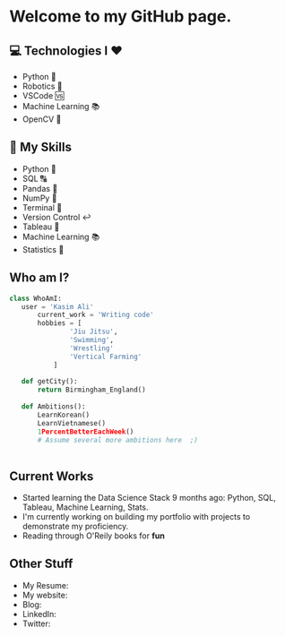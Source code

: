 <h1>Welcome to my GitHub page.</h1>

## :computer: Technologies I :heart:
* Python :snake:
* Robotics :rocket:
* VSCode :vs:
* Machine Learning :books:
* OpenCV :eyes:

## :closed_book: My Skills
* Python :snake:
* SQL :capital_abcd:
* Pandas :panda_face:
* NumPy :1234:
* Terminal :white_square_button:
* Version Control :leftwards_arrow_with_hook:
* Tableau :signal_strength:
* Machine Learning :books:
* Statistics :repeat_one:

 ## Who am I?
 ```python
 class WhoAmI:
 	user = 'Kasim Ali'
		current_work = 'Writing code'
		hobbies = [
				'Jiu Jitsu',
				'Swimming',
				'Wrestling'
				'Vertical Farming'
			]
	
	def getCity():
		return Birmingham_England()
	
	def Ambitions():
		LearnKorean()
		LearnVietnamese()
		1PercentBetterEachWeek()
		# Assume several more ambitions here  ;)
	
 ```
 
 ## Current Works
 * Started learning the Data Science Stack 9 months ago: Python, SQL, Tableau, Machine Learning, Stats.
 * I'm currently working on building my portfolio with projects to demonstrate my proficiency.
 * Reading through O'Reily books for **fun**


## Other Stuff
  - My Resume:
  - My website:
  - Blog:
  - LinkedIn:
  - Twitter:



